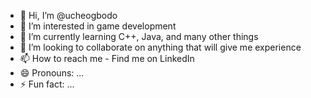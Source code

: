 - 👋 Hi, I’m @ucheogbodo
- 👀 I’m interested in game development
- 🌱 I’m currently learning C++, Java, and many other things
- 💞️ I’m looking to collaborate on anything that will give me experience
- 📫 How to reach me - Find me on LinkedIn
- 😄 Pronouns: ...
- ⚡ Fun fact: ...

<!---
ucheogbodo/ucheogbodo is a ✨ special ✨ repository because its `README.md` (this file) appears on your GitHub profile.
You can click the Preview link to take a look at your changes.
--->
